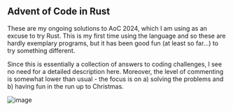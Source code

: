 ## Advent of Code in Rust
These are my ongoing solutions to AoC 2024, which I am using as an excuse to try Rust. This is my first time using the language and so these are hardly exemplary programs, but it has been good fun (at least so far...) to try something different.

Since this is essentially a collection of answers to coding challenges, I see no need for a detailed description here. Moreover, the level of commenting is somewhat lower than usual - the focus is on a) solving the problems and b) having fun in the run up to Christmas.

![image](https://github.com/user-attachments/assets/00de8e9d-9d9a-4dcb-af48-1f1ca7babb8e)
